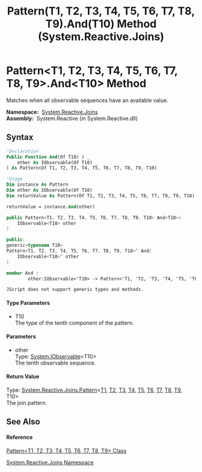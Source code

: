 ﻿---
title: Pattern(T1, T2, T3, T4, T5, T6, T7, T8, T9).And(T10) Method  (System.Reactive.Joins)
TOCTitle: And(T10) Method
ms:assetid: M:System.Reactive.Joins.Pattern`9.And``1(System.IObservable{``0})
ms:mtpsurl: https://msdn.microsoft.com/en-us/library/Hh229043(v=VS.103)
ms:contentKeyID: 36068460
ms.date: 06/28/2011
mtps_version: v=VS.103
f1_keywords:
- System.Reactive.Joins.Pattern`9.And``1
dev_langs:
- CSharp
- JScript
- VB
- FSharp
- c++
---

# Pattern\<T1, T2, T3, T4, T5, T6, T7, T8, T9\>.And\<T10\> Method

Matches when all observable sequences have an available value.

**Namespace:**  [System.Reactive.Joins](hh211841\(v=vs.103\).md)  
**Assembly:**  System.Reactive (in System.Reactive.dll)

## Syntax

``` vb
'Declaration
Public Function And(Of T10) ( _
    other As IObservable(Of T10) _
) As Pattern(Of T1, T2, T3, T4, T5, T6, T7, T8, T9, T10)
```

``` vb
'Usage
Dim instance As Pattern
Dim other As IObservable(Of T10)
Dim returnValue As Pattern(Of T1, T2, T3, T4, T5, T6, T7, T8, T9, T10)

returnValue = instance.And(other)
```

``` csharp
public Pattern<T1, T2, T3, T4, T5, T6, T7, T8, T9, T10> And<T10>(
    IObservable<T10> other
)
```

``` c++
public:
generic<typename T10>
Pattern<T1, T2, T3, T4, T5, T6, T7, T8, T9, T10>^ And(
    IObservable<T10>^ other
)
```

``` fsharp
member And : 
        other:IObservable<'T10> -> Pattern<'T1, 'T2, 'T3, 'T4, 'T5, 'T6, 'T7, 'T8, 'T9, 'T10> 
```

``` jscript
JScript does not support generic types and methods.
```

#### Type Parameters

  - T10  
    The type of the tenth component of the pattern.

#### Parameters

  - other  
    Type: [System.IObservable](https://msdn.microsoft.com/en-us/library/Dd990377)\<T10\>  
    The tenth observable sequence.  

#### Return Value

Type: [System.Reactive.Joins.Pattern](hh228972\(v=vs.103\).md)\<[T1](hh229459\(v=vs.103\).md), [T2](hh229459\(v=vs.103\).md), [T3](hh229459\(v=vs.103\).md), [T4](hh229459\(v=vs.103\).md), [T5](hh229459\(v=vs.103\).md), [T6](hh229459\(v=vs.103\).md), [T7](hh229459\(v=vs.103\).md), [T8](hh229459\(v=vs.103\).md), [T9](hh229459\(v=vs.103\).md), T10\>  
The join pattern.  

## See Also

#### Reference

[Pattern\<T1, T2, T3, T4, T5, T6, T7, T8, T9\> Class](hh229459\(v=vs.103\).md)

[System.Reactive.Joins Namespace](hh211841\(v=vs.103\).md)

